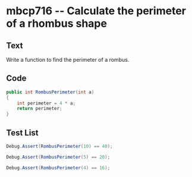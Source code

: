 # mbcp716 -- Calculate the perimeter of a rhombus shape

## Text

Write a function to find the perimeter of a rombus.

## Code

```csharp
public int RombusPerimeter(int a)  
{  
    int perimeter = 4 * a;  
    return perimeter;  
}
```

## Test List

```csharp
Debug.Assert(RombusPerimeter(10) == 40);
```

```csharp
Debug.Assert(RombusPerimeter(5) == 20);
```

```csharp
Debug.Assert(RombusPerimeter(4) == 16);
```
